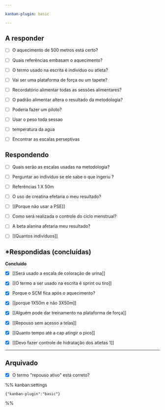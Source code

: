 ```yaml
---

kanban-plugin: basic

---
```


## **A responder**

- [ ] O aquecimento de 500 metros está certo?
- [ ] Quais referências embasam o aquecimento?
- [ ] O termo usado na escrita é indivíduo ou atleta?
- [ ] Vai ser uma plataforma de força ou um tapete?
- [ ] Recordatório alimentar todas as sessões alimentares?
- [ ] O padrão alimentar altera o resultado da metodologia?
- [ ] Poderia fazer um piloto?
- [ ] Usar o peso toda sessao
- [ ] temperatura da agua
- [ ] Encontrar as escalas perseptivas


## **Respondendo**

- [ ] Quais serão as escalas usadas na metodologia?
- [ ] Perguntar ao indivíduo se ele sabe o que ingeriu ?
- [ ] Referências 1 X 50m
- [ ] O uso de creatina efetaria o meu resultado?
- [ ] [[Porque não usar a PSE]]
- [ ] Como será realizada o controle do ciclo menstrual?
- [ ] A beta alanina afetaria meu resultado?
- [ ] [[Quantos indivíduos]]


## ***Respondidas (concluídas)**

**Concluído**
- [x] [[Será usado a escala de coloração de urina]]
- [x] [[O termo a ser usado na escrita é  sprint  ou  tiro]]
- [x] Porque o SCM fica após o aquecimento?
- [x] [[porque 1X50m e não 3X50m]]
- [x] [[Alguém pode dar treinamento na plataforma de força]]
- [x] [[Repouso sem acesso a telas]]
- [x] [[Quanto tempo até a cap atingir o pico]]
- [x] [[Devo fazer controle de hidratação dos atletas 1]]


***

## Arquivado

- [x] O termo "repouso ativo" está correto?

%% kanban:settings
```
{"kanban-plugin":"basic"}
```
%%